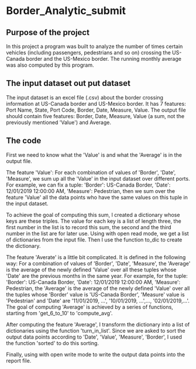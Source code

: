 # Border_Analytic_submit

## Purpose of the project

In this project a program was built to analyze the number of times certain vehicles (including passengers, pedestrians and so on) crossing the US-Canada border and the US-Mexico border. The running monthly average was also computed by this program. 

## The input dataset out put dataset

The input dataset is an excel file (.csv) about the border crossing information at US-Canada border and US-Mexico border. It has 7 features: Port Name, State, Port Code, Border, Date, Measure, Value. The output file should contain five features: Border, Date, Measure, Value (a sum, not the previously mentioned 'Value') and Average. 

## The code

First we need to know what the 'Value' is and what the 'Average' is in the output file.

The feature 'Value': For each combination of values of 'Border', 'Date', 'Measure', we sum up all the 'Value' in the input dataset over different ports. For example, we can fix a tuple: 'Border': US-Canada Border, 'Date': 12/01/2019 12:00:00 AM, 'Measure': Pedestrian, then we sum over the feature 'Value' all the data points who have the same values on this tuple in the input dataset. 

To achieve the goal of computing this sum, I created a dictionary whose keys are these triples. The value for each key is a list of length three, the first number in the list is to record this sum, the second and the third number in the list are for later use. Using with open read mode, we get a list of dictionaries from the input file. Then I use the function to_dic to create the dictionary. 

The feature 'Averate' is a little bit complicated. It is defined in the following way: For a combination of values of 'Border', 'Date', 'Measure', the 'Average' is the average of the newly defined 'Value' over all these tuples whose 'Date' are the previous months in the same year. For example, for the tuple: 'Border': US-Canada Border, 'Date': 12/01/2019 12:00:00 AM, 'Measure': Pedestrian, the 'Average' is the average of the newly defined 'Value' over all the tuples whose 'Border' value is 'US-Canada Border', 'Measure' value is 'Pedestrian' and 'Date' are '11/01/2019, ...', '10/01/2019, ...',..., '02/01/2019,...'. The goal of computing 'Average' is achieved by a series of functions, starting from 'get_6_to_10' to 'compute_avg'. 

After computing the feature 'Average', I transform the dictionary into a list of dictionaries using the function 'turn_in_list'. Since we are asked to sort the output data points according to 'Date', 'Value', 'Measure', 'Border', I used the function 'sorted' to do this sorting. 

Finally, using with open write mode to write the output data points into the report file.

